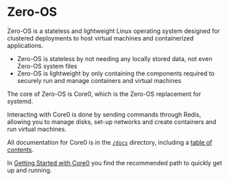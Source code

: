 # Zero-OS

Zero-OS is a stateless and lightweight Linux operating system designed for clustered deployments to host virtual machines and containerized applications.

- Zero-OS is stateless by not needing any locally stored data, not even Zero-OS system files
- Zero-OS is lightweight by only containing the components required to securely run and manage containers and virtual machines

The core of Zero-OS is Core0, which is the Zero-OS replacement for systemd.

Interacting with Core0 is done by sending commands through Redis, allowing you to manage disks, set-up networks and create containers and run virtual machines.

All documentation for Core0 is in the [`/docs`](./docs) directory, including a [table of contents](/docs/SUMMARY.md).

In [Getting Started with Core0](/docs/gettingstarted/gettingstarted.md) you find the recommended path to quickly get up and running.
